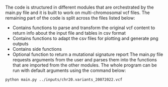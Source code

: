 The code is structured in different modules that are orchestrated by the main.py file and it is built to
work on multi-chromosomal vcf files. The remaining part of the code is split across the files listed below:

- Contains functions to parse and transform the original vcf content to return info about the input
file and tables in csv format
- Contains functions to adapt the csv files for plotting and generate png outputs
- Contains side functions
- Optional function to return a mutational signature report
The main.py file requests arguments from the user and parses them into the functions that are imported
from the other modules. The whole program can be run with default arguments using the command
below:

```bash
python main.py ../inputs/chr20.variants_20072022.vcf
```
